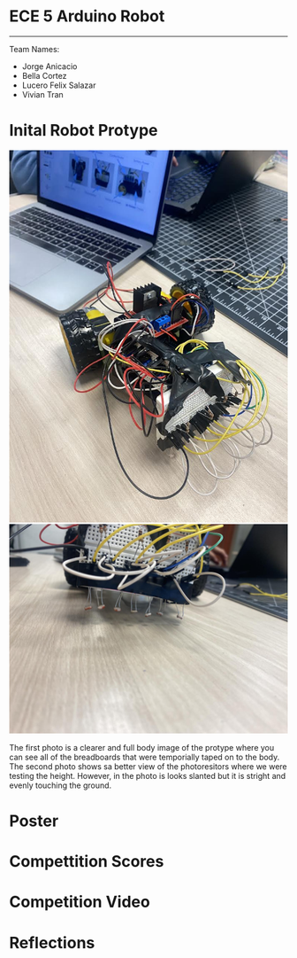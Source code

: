 # ECE 5 Arduino Robot
---
Team Names: 

- Jorge Anicacio
- Bella Cortez
- Lucero Felix Salazar
- Vivian Tran 


# Inital Robot Protype
![Image](IMG_0119.jpeg)
![Image](IMG_0120.jpeg)

The first photo is a clearer and full body image of the protype where you can see all of the breadboards that were temporially taped on to the body. The second photo shows sa better view of the photoresitors where we were testing the height. However, in the photo is looks slanted but it is stright and evenly touching the ground.


# Poster

# Compettition Scores

# Competition Video

# Reflections 

